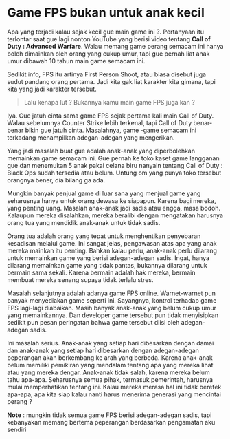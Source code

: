 # Game FPS bukan untuk anak kecil

Apa yang terjadi kalau sejak kecil gue main game ini ?. Pertanyaan itu terlontar saat gue lagi nonton YouTube yang berisi video tentang **Call of Duty : Advanced Warfare**. Walau memang game perang semacam ini hanya boleh dimainkan oleh orang yang cukup umur, tapi gue pernah liat anak umur dibawah 10 tahun main game semacam ini.

Sedikit info, FPS itu artinya First Person Shoot, atau biasa disebut juga sudut pandang orang pertama. Jadi kita gak liat karakter kita gimana, tapi kita yang jadi karakter tersebut.

> Lalu kenapa lut ? Bukannya kamu main game FPS juga kan ?

Iya. Gue jatuh cinta sama game FPS sejak pertama kali main Call of Duty. Walau sebelumnya Counter Strike lebih terkenal, tapi Call of Duty benar-benar bikin gue jatuh cinta. Masalahnya, game -game semacam ini terkadang menampilkan adegan-adegan yang mengerikan.

Yang jadi masalah buat gue adalah anak-anak yang diperbolehkan memainkan game semacam ini. Gue pernah ke toko kaset game langganan gue dan menemukan 5 anak pakai celana biru nanyain tentang Call of Duty : Black Ops sudah tersedia atau belum. Untung om yang punya toko tersebut orangnya bener, dia bilang ga ada.

Mungkin banyak penjual game di luar sana yang menjual game yang seharusnya hanya untuk orang dewasa ke siapapun. Karena bagi mereka, yang penting uang. Masalah anak-anak jadi sadis atau engga, masa bodoh. Kalaupun mereka disalahkan, mereka beralibi dengan mengatakan harusnya orang tua yang mendidik anak-anak untuk tidak sadis.

Orang tua adalah orang yang tepat untuk menghentikan penyebaran kesadisan melalui game. Ini sangat jelas, pengawasan atas apa yang anak mereka mainkan itu penting. Bahkan kalau perlu, anak-anak perlu dilarang untuk memainkan game yang berisi adegan-adegan sadis. Ingat, hanya dilarang memainkan game yang tidak pantas, bukannya dilarang untuk bermain sama sekali. Karena bermain adalah hak mereka, bermain membuat mereka senang supaya tidak terlalu stres.

Masalah selanjutnya adalah adanya game FPS online. Warnet-warnet pun banyak menyediakan game seperti ini. Sayangnya, kontrol terhadap game FPS lagi-lagi diabaikan. Masih banyak anak-anak yang belum cukup umur yang memainkannya. Dan developer game tersebut pun tidak menyisipkan sedikit pun pesan peringatan bahwa game tersebut diisi oleh adegan-adegan sadis.

Ini masalah serius. Anak-anak yang setiap hari dibesarkan dengan damai dan anak-anak yang setiap hari dibesarkan dengan adegan-adegan peperangan akan berkembang ke arah yang berbeda. Karena anak-anak belum memiliki pemikiran yang mendalam tentang apa yang mereka lihat atau yang mereka dengar. Anak-anak tidak salah, karena mereka belum tahu apa-apa. Seharusnya semua pihak, termasuk pemerintah, harusnya mulai memperhatikan tentang ini. Kalau mereka merasa hal ini tidak berefek apa-apa, apa kita siap kalau nanti harus menerima generasi yang mencintai perang ?

**Note** : mungkin tidak semua game FPS berisi adegan-adegan sadis, tapi kebanyakan memang bertema peperangan berdasarkan pengamatan aku sendiri
